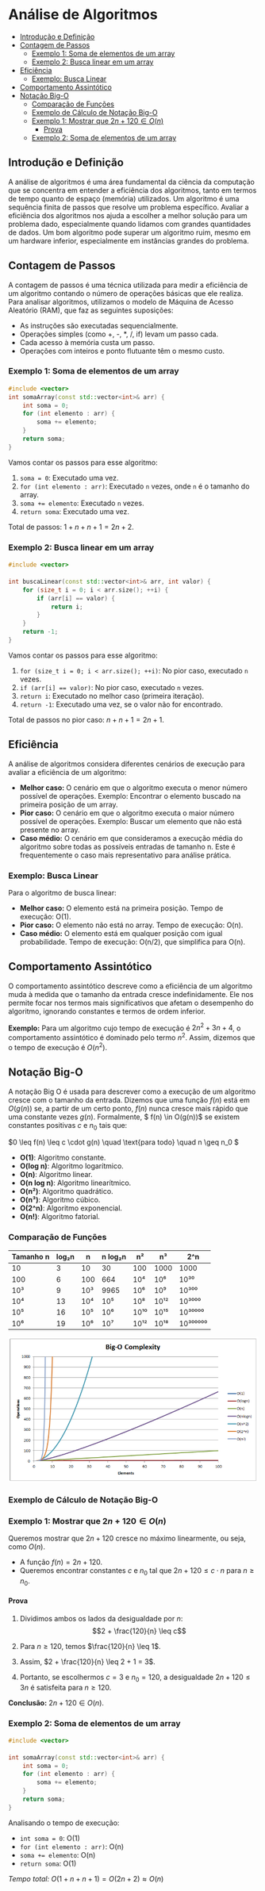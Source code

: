 # Análise de Algoritmos

<!-- toc -->
- [Introdução e Definição](#introdução-e-definição)
- [Contagem de Passos](#contagem-de-passos)
  - [Exemplo 1: Soma de elementos de um array](#exemplo-1-soma-de-elementos-de-um-array)
  - [Exemplo 2: Busca linear em um array](#exemplo-2-busca-linear-em-um-array)
- [Eficiência](#eficiência)
  - [Exemplo: Busca Linear](#exemplo-busca-linear)
- [Comportamento Assintótico](#comportamento-assintótico)
- [Notação Big-O](#notação-big-o)
  - [Comparação de Funções](#comparação-de-funções)
  - [Exemplo de Cálculo de Notação Big-O](#exemplo-de-cálculo-de-notação-big-o)
  - [Exemplo 1: Mostrar que $2n + 120 \in O(n)$](#exemplo-1-mostrar-que-2n--120-\in-on)
    - [Prova](#prova)
  - [Exemplo 2: Soma de elementos de um array](#exemplo-2-soma-de-elementos-de-um-array)
<!-- toc -->

## Introdução e Definição

A análise de algoritmos é uma área fundamental da ciência da computação que se concentra em entender a eficiência dos algoritmos, tanto em termos de tempo quanto de espaço (memória) utilizados. Um algoritmo é uma sequência finita de passos que resolve um problema específico. Avaliar a eficiência dos algoritmos nos ajuda a escolher a melhor solução para um problema dado, especialmente quando lidamos com grandes quantidades de dados. Um bom algoritmo pode superar um algoritmo ruim, mesmo em um hardware inferior, especialmente em instâncias grandes do problema.

## Contagem de Passos

A contagem de passos é uma técnica utilizada para medir a eficiência de um algoritmo contando o número de operações básicas que ele realiza. Para analisar algoritmos, utilizamos o modelo de Máquina de Acesso Aleatório (RAM), que faz as seguintes suposições:

- As instruções são executadas sequencialmente.
- Operações simples (como +, -, *, /, if) levam um passo cada.
- Cada acesso à memória custa um passo.
- Operações com inteiros e ponto flutuante têm o mesmo custo.

### Exemplo 1: Soma de elementos de um array

```cpp
#include <vector>
int somaArray(const std::vector<int>& arr) {
    int soma = 0;
    for (int elemento : arr) {
        soma += elemento;
    }
    return soma;
}
```

Vamos contar os passos para esse algoritmo:

1. `soma = 0`: Executado uma vez.
2. `for (int elemento : arr)`: Executado `n` vezes, onde `n` é o tamanho do array.
3. `soma += elemento`: Executado `n` vezes.
4. `return soma`: Executado uma vez.

Total de passos: $1 + n + n + 1 = 2n + 2$.

### Exemplo 2: Busca linear em um array

```cpp
#include <vector>

int buscaLinear(const std::vector<int>& arr, int valor) {
    for (size_t i = 0; i < arr.size(); ++i) {
        if (arr[i] == valor) {
            return i;
        }
    }
    return -1;
}

```

Vamos contar os passos para esse algoritmo:

1. `for (size_t i = 0; i < arr.size(); ++i)`: No pior caso, executado `n` vezes.
2. `if (arr[i] == valor)`: No pior caso, executado `n` vezes.
3. `return i`: Executado no melhor caso (primeira iteração).
4. `return -1`: Executado uma vez, se o valor não for encontrado.

Total de passos no pior caso: $n + n + 1 = 2n + 1$.

## Eficiência

A análise de algoritmos considera diferentes cenários de execução para avaliar a eficiência de um algoritmo:

- **Melhor caso:** O cenário em que o algoritmo executa o menor número possível de operações. Exemplo: Encontrar o elemento buscado na primeira posição de um array.
- **Pior caso:** O cenário em que o algoritmo executa o maior número possível de operações. Exemplo: Buscar um elemento que não está presente no array.
- **Caso médio:** O cenário em que consideramos a execução média do algoritmo sobre todas as possíveis entradas de tamanho n. Este é frequentemente o caso mais representativo para análise prática.

### Exemplo: Busca Linear

Para o algoritmo de busca linear:

- **Melhor caso:** O elemento está na primeira posição. Tempo de execução: O(1).
- **Pior caso:** O elemento não está no array. Tempo de execução: O(n).
- **Caso médio:** O elemento está em qualquer posição com igual probabilidade. Tempo de execução: O(n/2), que simplifica para O(n).

## Comportamento Assintótico

O comportamento assintótico descreve como a eficiência de um algoritmo muda à medida que o tamanho da entrada cresce indefinidamente. Ele nos permite focar nos termos mais significativos que afetam o desempenho do algoritmo, ignorando constantes e termos de ordem inferior.

**Exemplo:** Para um algoritmo cujo tempo de execução é $2n^2 + 3n + 4$, o comportamento assintótico é dominado pelo termo $n^2$. Assim, dizemos que o tempo de execução é $O(n^2)$.

## Notação Big-O

A notação Big O é usada para descrever como a execução de um algoritmo cresce com o tamanho da entrada. Dizemos que uma função $f(n)$ está em $O(g(n))$ se, a partir de um certo ponto, $f(n)$ nunca cresce mais rápido que uma constante vezes $g(n)$. Formalmente, $ f(n) \in O(g(n))$ se existem constantes positivas $c$ e $n_0$ tais que:

$0 \leq f(n) \leq c \cdot g(n) \quad \text{para todo} \quad n \geq n_0 $

- **O(1)**: Algoritmo constante.
- **O(log n)**: Algoritmo logarítmico.
- **O(n)**: Algoritmo linear.
- **O(n log n)**: Algoritmo linearítmico.
- **O(n²)**: Algoritmo quadrático.
- **O(n³)**: Algoritmo cúbico.
- **O(2^n)**: Algoritmo exponencial.
- **O(n!)**: Algoritmo fatorial.

### Comparação de Funções

| Tamanho n | log₂n | n   | n log₂n | n²    | n³    | 2^n      |
|-----------|-------|-----|---------|-------|-------|----------|
| 10        | 3     | 10  | 30      | 100   | 1000  | 1000     |
| 100       | 6     | 100 | 664     | 10⁴   | 10⁶   | 10³⁰     |
| 10³       | 9     | 10³ | 9965    | 10⁶   | 10⁹   | 10³⁰⁰    |
| 10⁴       | 13    | 10⁴ | 10⁵     | 10⁸   | 10¹²  | 10³⁰⁰⁰   |
| 10⁵       | 16    | 10⁵ | 10⁶     | 10¹⁰  | 10¹⁵  | 10³⁰⁰⁰⁰  |
| 10⁶       | 19    | 10⁶ | 10⁷     | 10¹²  | 10¹⁸  | 10³⁰⁰⁰⁰⁰ |

![Gráfico de comparação do comportamento assintótico das funções](assets/grafico-comparacao.png)

### Exemplo de Cálculo de Notação Big-O

### Exemplo 1: Mostrar que $2n + 120 \in O(n)$

Queremos mostrar que $2n + 120$ cresce no máximo linearmente, ou seja, como $O(n)$.

- A função $f(n) = 2n + 120$.
- Queremos encontrar constantes $c$ e $n_0$ tal que $2n + 120 \leq c \cdot n$ para $n \geq n_0$.

#### Prova

1. Dividimos ambos os lados da desigualdade por $n$:
$$2 + \frac{120}{n} \leq c$$

2. Para $n \geq 120$, temos $\frac{120}{n} \leq 1$.

3. Assim, $2 + \frac{120}{n} \leq 2 + 1 = 3$.

4. Portanto, se escolhermos $c = 3$ e $n_0 = 120$, a desigualdade $2n + 120 \leq 3n$ é satisfeita para $n \geq 120$.

**Conclusão:** $2n + 120 \in O(n)$.

### Exemplo 2: Soma de elementos de um array

```cpp
#include <vector>

int somaArray(const std::vector<int>& arr) {
    int soma = 0;
    for (int elemento : arr) {
        soma += elemento;
    }
    return soma;
}
```

Analisando o tempo de execução:

- `int soma = 0`: O(1)
- `for (int elemento : arr)`: O(n)
- `soma += elemento`: O(n)
- `return soma`: O(1)

*Tempo total:* $O(1 + n + n + 1) = O(2n + 2) ≈ O(n)$

